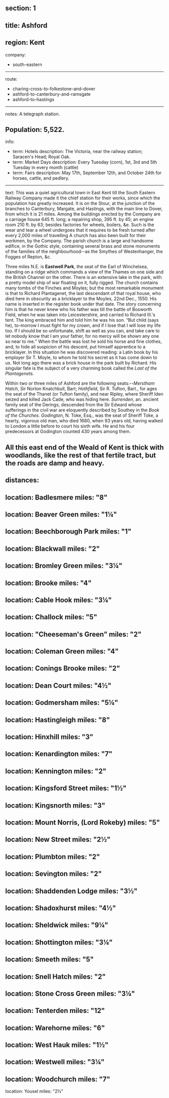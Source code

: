 section: 1
----
title: Ashford
----
region: Kent
----
company:
- south-eastern
----
route:
- charing-cross-to-folkestone-and-dover
- ashford-to-canterbury-and-ramsgate
- ashford-to-hastings
----
notes: A telegraph station.

Population: 5,522.
----
info:
- term: Hotels
  description: The Victoria, near the railway station; Saracen's Head; Royal Oak.
- term: Market Days
  description: Every Tuesday (corn), 1st, 3rd and 5th Tuesday in every month (cattle)
- term: Fairs
  description: May 17th, September 12th, and October 24th for horses, cattle, and pedlery.
----
text: This was a quiet agricultural town in East Kent till the South Eastern Railway Company made it the chief station for their works, since which the population has greatly increased. It is on the Stour, at the junction of the branches to Canterbury, Margate, and Hastings, with the main line to Dover, from which it is 21 miles. Among the buildings erected by the Company are a carriage house 645 ft. long; a repairing shop, 395 ft. by 45; an engine room 210 ft. by 63; besides factories for wheels, boilers, &e. Such is the wear and tear a wheel undergoes that it requires to be fresh turned after every 2,000 miles of travelling A church has also been built for their workmen, by the Company. The parish church is a large and handsome edifice, in the Gothic style, containing several brass and stone monuments of the families of the neighbourhood--as the Smythes of Westenhanger, the Fogges of Repton, &c.

Three miles N.E. is **Eastwell Park**, the seat of the Earl of Winchelsea, standing on a ridge which commands a view of the Thames on one side and the British Channel on the other. There is an extensive lake in the park, with a pretty model ship of war floating on it, fully rigged. The church contains many tombs of the Finches and Moyles; but the most remarkable monument is that to Richard Plantagenet, the last descendant of that royal house, who died here in obscurity as a bricklayer to the Moyles, 22nd Dec., 1550. His name is inserted in the register book under that date. The story concerning him is that he never knew who his father was till the battle of Bosworth Field, when he was taken into Leicestershire, and carried to Richard III.'s tent. The king embraced him and told him he was his son. <q>But child (says he), to-morrow I must fight for my crown, and if I lose that I will lose my life too. If I should be so unfortunate, shift as well as you can, and take care to let nobody know that I am your father, for no mercy will be shown any one so near to me.</q> When the battle was lost he sold his horse and fine clothes, and, to hide all suspicion of his descent, put himself apprentice to a bricklayer. In this situation he was discovered reading: a Latin book by his employer Sir T. Moyle, to whom he told his secret as it has come down to us. Not long ago there was a brick house in the park built by Richard. His singular fate is the subject of a very charming book called the <cite>Last of the Plantagenets.</cite>

Within two or three miles of Ashford are the following seats:--*Merstham Hatch*, Sir Norton Knatchbull, Bart; *Hothfield*, Sir R. Tufton, Bart., for ages the seat of the Thanet (or Tufton family), and near Ripley, where Sheriff Iden seized and killed Jack Cade, who was hiding here. *Surrenden*, an. ancient family seat of the Derings, descended from the Sir Edward whose sufferings in the civil war are eloquently described by Southey in the <cite>Book of the Churches.</cite> *Godington*, N. Toke, Esq., was the seat of Sheriff Toke, a hearty, vigorous old man, who died 1680, when 93 years old, having walked to London a little before to court his sixth wife. He and his four predecessors at Godington counted 430 years among them.

All this east end of the Weald of Kent is thick with woodlands, like the rest of that fertile tract, but the roads are damp and heavy.
----
distances:
- 
  location: Badlesmere
  miles: "8"
- 
  location: Beaver Green
  miles: "1¼"
- 
  location: Beechborough Park
  miles: "1"
- 
  location: Blackwall
  miles: "2"
- 
  location: Bromley Green
  miles: "3¼"
- 
  location: Brooke
  miles: "4"
- 
  location: Cable Hook
  miles: "3¼"
- 
  location: Challock
  miles: "5"
- 
  location: "Cheeseman's Green"
  miles: "2"
- 
  location: Coleman Green
  miles: "4"
- 
  location: Conings Brooke
  miles: "2"
- 
  location: Dean Court
  miles: "4½"
- 
  location: Godmersham
  miles: "5¼"
- 
  location: Hastingleigh
  miles: "8"
- 
  location: Hinxhill
  miles: "3"
- 
  location: Kenardington
  miles: "7"
- 
  location: Kennington
  miles: "2"
- 
  location: Kingsford Street
  miles: "1½"
- 
  location: Kingsnorth
  miles: "3"
- 
  location: Mount Norris, (Lord Rokeby)
  miles: "5"
- 
  location: New Street
  miles: "2½"
- 
  location: Plumbton
  miles: "2"
- 
  location: Sevington
  miles: "2"
- 
  location: Shaddenden Lodge
  miles: "3½"
- 
  location: Shadoxhurst
  miles: "4½"
- 
  location: Sheldwick
  miles: "9¼"
- 
  location: Shottington
  miles: "3¼"
- 
  location: Smeeth
  miles: "5"
- 
  location: Snell Hatch
  miles: "2"
- 
  location: Stone Cross Green
  miles: "3¼"
- 
  location: Tenterden
  miles: "12"
- 
  location: Warehorne
  miles: "6"
- 
  location: West Hauk
  miles: "1½"
- 
  location: Westwell
  miles: "3¼"
- 
  location: Woodchurch
  miles: "7"
- 
  location: Yousel
  miles: "2½"
